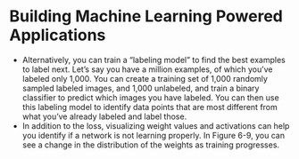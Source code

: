 # Building Machine Learning Powered Applications
- Alternatively, you can train a “labeling model” to find the best examples to label next. Let’s say you have a million examples, of which you’ve labeled only 1,000. You can create a training set of 1,000 randomly sampled labeled images, and 1,000 unlabeled, and train a binary classifier to predict which images you have labeled. You can then use this labeling model to identify data points that are most different from what you’ve already labeled and label those.
- In addition to the loss, visualizing weight values and activations can help you identify if a network is not learning properly. In Figure 6-9, you can see a change in the distribution of the weights as training progresses.
